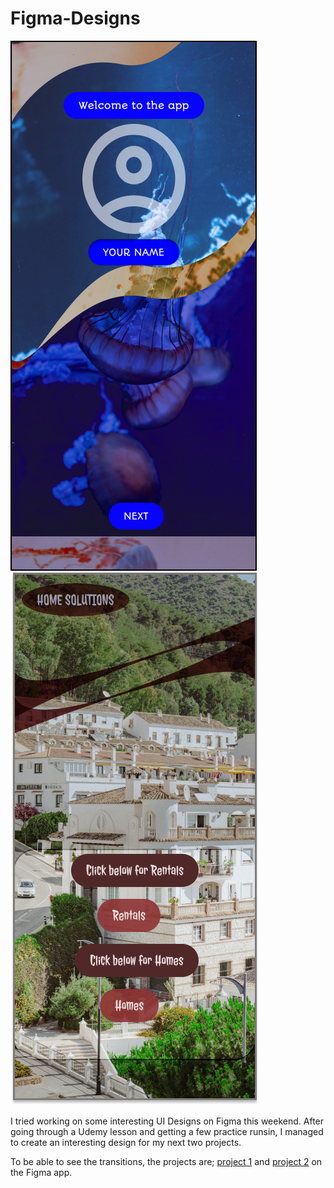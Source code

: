 # Figma-Designs

![1682972157822](image/README/1682972157822.png) ![1682972464775](image/README/1682972464775.png) 



I tried working on some interesting UI Designs on Figma this weekend. After going through a Udemy lesson and getting a few practice runsin, I managed to create an interesting design for my next two projects.

To be able to see the transitions, the projects are; [project 1](https://www.figma.com/file/ytxN3JoZbHh5kPE3DNErOu/Untitled?t=PDsdfikP2di4tv3v-6 " at figma") and [project 2](https://www.figma.com/file/FhLbVA0zg1SqnfVrvbFT5r/Untitled?t=PDsdfikP2di4tv3v-6) on the Figma app.
